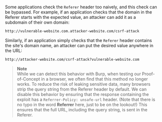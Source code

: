 Some applications check the `Referer` header too naively, and this check can be bypassed. For example, if an application checks that the domain in the Referer starts with the expected value, an attacker can add it as a subdomain of their own domain:
```HTML
http://vulnerable-website.com.attacker-website.com/csrf-attack
```
Similarly, if an application simply checks that the `Referer` header contains the site's domain name, an attacker can put the desired value anywhere in the URL:
```HTML
http://attacker-website.com/csrf-attack?vulnerable-website.com
```

> **Note**  
> While we can detect this behavior with Burp, when testing our Proof-of-Concept in a browser, we often find that this method no longer works. To reduce the risk of leaking sensitive data, many browsers strip the query string from the Referer header by default.
> We can disable this behavior by ensuring that the response containing the exploit has a `Referrer-Policy: unsafe-url` header. (Note that there is no typo in the word **Referrer** here, just to be on the lookout!) This ensures that the full URL, including the query string, is sent in the Referer.